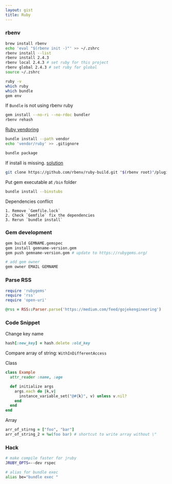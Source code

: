 ```yaml
---
layout: gist
title: Ruby
---
```


### rbenv

```sh
brew install rbenv
echo 'eval "$(rbenv init -)"' >> ~/.zshrc
rbenv install --list
rbenv install 2.4.3
rbenv local 2.4.3 # set ruby for this project
rbenv global 2.4.3 # set ruby for global
source ~/.zshrc

ruby -v
which ruby
which bundle
gem env
```

If `Bundle` is not using rbenv ruby
```sh
gem install --no-ri --no-rdoc bundler
rbenv rehash
```

[Ruby vendoring](http://ryan.mcgeary.org/2011/02/09/vendor-everything-still-applies/)
```sh
bundle install --path vendor
echo 'vendor/ruby' >> .gitignore

bundle package
```

If install is missing. [solution](https://stackoverflow.com/questions/17618113/the-command-rbenv-install-is-missing)
```sh
git clone https://github.com/rbenv/ruby-build.git "$(rbenv root)"/plugins/ruby-build
```

Put gem executable at `/bin` folder
```sh
bundle install --binstubs
```

Dependencies conflict
```
1. Remove `Gemfile.lock`
2. Check `Gemfile` fix the dependencies
3. Rerun `bundle install`
```

### Gem development

```sh
gem build GEMNAME.gemspec
gem install gemname-version.gem 
gem push gemname-version.gem # update to https://rubygems.org/

# add gem owner
gem owner EMAIL GEMNAME
```


### Parse RSS 

```rb
require 'rubygems'
require 'rss'
require 'open-uri'

@rss = RSS::Parser.parse('https://medium.com/feed/gojekengineering')
```


### Code Snippet

Change key name
```rb
hash[:new_key] = hash.delete :old_key
```

Compare array of string: `WithInDifferentAccess`

Class
```rb
class Example
  attr_reader :name, :age

  def initialize args
    args.each do |k,v|
      instance_variable_set("@#{k}", v) unless v.nil?
    end
  end
end
```

Array 
```rb
arr_of_stirng = ["foo", "bar"]
arr_of_string_2 = %w(foo bar) # shortcut to write array without \"
```

### Hack

```sh
# make compile faster for jruby
JRUBY_OPTS=--dev rspec

# alias for bundle exec
alias be="bundle exec "
```
